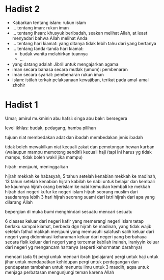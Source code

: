 
# Hadist 2
* Kabarkan tentang islam: rukun islam
* ... tentang iman: rukun iman
* ... tentang ihsan: khusyuk beribadah, seakan melihat Allah, at least menyadari bahwa Allah melihat Anda
* ... tentang hari kiamat: yang ditanya tidak lebih tahu dari yang bertanya
* ... tentang tanda-tanda hari kiamat:
  * budak wanita melahirkan tuannya
  * ...
* yang datang adalah Jibril untuk mengajarkan agama
* iman secara bahasa secara mutlak (umum): pembenaran
* iman secara syariat: pembenaran rukun iman
* islam: istilah terkair pelaksanaan kewajiban, terikat pada amal-amal zhohir

# Hadist 1
Umar; amirul mukminin
  abu hafsi: singa
abu bakr: bersegera

level ikhlas:
  budak, pedagang, hamba pilihan

tujuan niat
  membedakan adat dan ibadah
  membedakan jenis ibadah

tidak boleh mewakilkan niat
  kecuali zakat dan pemotongan hewan kurban (walaupun mampu memotong sendiri)
  kecuali haji (tapi ini harus yg tidak mampu, tidak boleh wakil jika mampu)

hijrah: menjauhi, meninggalkan

hijrah
  mekkah ke habasyah, 5 tahun setelah kenabian
  mekkah ke madinah, 13 tahun setelah kenabian
  hijrah kabilah ke nabi untuk belajar dan kembali ke kaumnya
  hijrah orang berislam ke nabi kemudian kembali ke mekkah
  hijrah dari negeri kufur ke negeri islam
  hijrah seorang muslim dari saudaranya lebih 3 hari
  hijrah seorang suami dari istri
  hijrah dari apa yang dilarang Allah

bepergian di muka bumi
  menghindari sesuatu
  mencari sesuatu

  6 classes
  keluar dari negeri kafir yang memerangi negeri islam
    tetap berlaku sampai kiamat,
    berbeda dgn hijrah ke madinah, yang tidak wajib setelah fathul makkah
  menjauhi yang memusuhi salafush salih
  keluar dari negeri yang didominasi keharaman
  keluar dari negeri yang berbahaya secara fisik
  keluar dari negeri yang tercemar
    kabilah irainah, iraniyyin
  keluar dari negeri yg mengancam hartanya (seperti kehormatan darahnya)

  mencari (ada 9)
  pergi untuk mencari ibrah (pelajaran)
  pergi untuk haji
  untuk jihar
  untuk mendapatkan kehidupan
  pergi untuk perdagangan dan pendapatan tambahan
  untuk menuntu ilmu
  untuk 3 masdih, aqsa
  untuk menjaga perbatasan
  mengunjungi teman karena Allah

